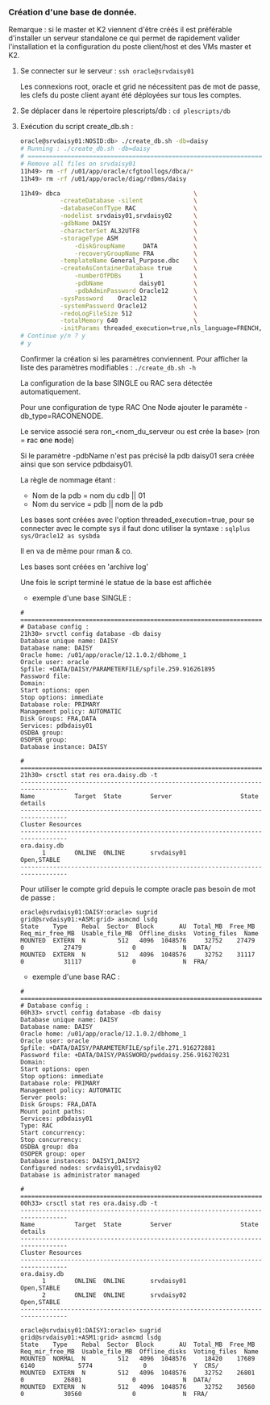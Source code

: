 ### Création d'une base de donnée.

Remarque : si le master et K2 viennent d'être créés il est préférable d'installer
un serveur standalone ce qui permet de rapidement valider l'installation et la
configuration du poste client/host et des VMs master et K2.

1. Se connecter sur le serveur : `ssh oracle@srvdaisy01`

	Les connexions root, oracle et grid ne nécessitent pas de mot de passe, les
	clefs du poste client ayant été déployées sur tous les comptes.

2. Se déplacer dans le répertoire plescripts/db : `cd plescripts/db`

3. Exécution du script create_db.sh :

	```bash
	oracle@srvdaisy01:NOSID:db> ./create_db.sh -db=daisy
	# Running : ./create_db.sh -db=daisy
	# ===============================================================================
	# Remove all files on srvdaisy01
	11h49> rm -rf /u01/app/oracle/cfgtoollogs/dbca/*
	11h49> rm -rf /u01/app/oracle/diag/rdbms/daisy

	11h49> dbca                                     \
			   -createDatabase -silent              \
			   -databaseConfType RAC                \
			   -nodelist srvdaisy01,srvdaisy02      \
			   -gdbName DAISY                       \
			   -characterSet AL32UTF8               \
			   -storageType ASM                     \
				   -diskGroupName     DATA          \
				   -recoveryGroupName FRA           \
			   -templateName General_Purpose.dbc    \
			   -createAsContainerDatabase true      \
				   -numberOfPDBs     1              \
				   -pdbName          daisy01        \
				   -pdbAdminPassword Oracle12       \
			   -sysPassword    Oracle12             \
			   -systemPassword Oracle12             \
			   -redoLogFileSize 512                 \
			   -totalMemory 640                     \
			   -initParams threaded_execution=true,nls_language=FRENCH,NLS_TERRITORY=FRANCE,shared_pool_size=256M
	# Continue y/n ? y
	# y
	```
	
	Confirmer la création si les paramètres conviennent. Pour afficher la liste
	des paramètres modifiables : `./create_db.sh -h`

	La configuration de la base SINGLE ou RAC sera détectée automatiquement. 
	
	Pour une configuration de type RAC One Node ajouter le paramète -db_type=RACONENODE.
	
	Le service associé sera ron_<nom_du_serveur ou est crée la base> (ron = **r**ac **o**ne **n**ode)

	Si le paramètre -pdbName n'est pas précisé la pdb daisy01 sera créée ainsi que
	son service pdbdaisy01.

	La règle de nommage étant :
	 * Nom de la pdb = nom du cdb || 01
	 * Nom du service = pdb || nom de la pdb

	Les bases sont créées avec l'option threaded_execution=true, pour se connecter
	avec le compte sys il faut donc utiliser la syntaxe : `sqlplus sys/Oracle12 as sysbda`

	Il en va de même pour rman & co.

	Les bases sont créées en 'archive log'

	Une fois le script terminé le statue de la base est affichée

	- exemple d'une base SINGLE :
	```
	# ==============================================================================
	# Database config :
	21h30> srvctl config database -db daisy
	Database unique name: DAISY
	Database name: DAISY
	Oracle home: /u01/app/oracle/12.1.0.2/dbhome_1
	Oracle user: oracle
	Spfile: +DATA/DAISY/PARAMETERFILE/spfile.259.916261895
	Password file:
	Domain:
	Start options: open
	Stop options: immediate
	Database role: PRIMARY
	Management policy: AUTOMATIC
	Disk Groups: FRA,DATA
	Services: pdbdaisy01
	OSDBA group:
	OSOPER group:
	Database instance: DAISY
	
	# ==============================================================================
	21h30> crsctl stat res ora.daisy.db -t
	--------------------------------------------------------------------------------
	Name           Target  State        Server                   State details
	--------------------------------------------------------------------------------
	Cluster Resources
	--------------------------------------------------------------------------------
	ora.daisy.db
	      1        ONLINE  ONLINE       srvdaisy01              Open,STABLE
	--------------------------------------------------------------------------------
	```

	Pour utiliser le compte grid depuis le compte oracle pas besoin de mot de passe :
	```
	oracle@srvdaisy01:DAISY:oracle> sugrid
	grid@srvdaisy01:+ASM:grid> asmcmd lsdg
	State    Type    Rebal  Sector  Block       AU  Total_MB  Free_MB  Req_mir_free_MB  Usable_file_MB  Offline_disks  Voting_files  Name
	MOUNTED  EXTERN  N         512   4096  1048576     32752    27479                0           27479              0             N  DATA/
	MOUNTED  EXTERN  N         512   4096  1048576     32752    31117                0           31117              0             N  FRA/
	````

	- exemple d'une base RAC :
	```
	# ==============================================================================
	# Database config :
	00h33> srvctl config database -db daisy
	Database unique name: DAISY
	Database name: DAISY
	Oracle home: /u01/app/oracle/12.1.0.2/dbhome_1
	Oracle user: oracle
	Spfile: +DATA/DAISY/PARAMETERFILE/spfile.271.916272881
	Password file: +DATA/DAISY/PASSWORD/pwddaisy.256.916270231
	Domain:
	Start options: open
	Stop options: immediate
	Database role: PRIMARY
	Management policy: AUTOMATIC
	Server pools:
	Disk Groups: FRA,DATA
	Mount point paths:
	Services: pdbdaisy01
	Type: RAC
	Start concurrency:
	Stop concurrency:
	OSDBA group: dba
	OSOPER group: oper
	Database instances: DAISY1,DAISY2
	Configured nodes: srvdaisy01,srvdaisy02
	Database is administrator managed
	
	# ==============================================================================
	00h33> crsctl stat res ora.daisy.db -t
	--------------------------------------------------------------------------------
	Name           Target  State        Server                   State details
	--------------------------------------------------------------------------------
	Cluster Resources
	--------------------------------------------------------------------------------
	ora.daisy.db
	      1        ONLINE  ONLINE       srvdaisy01              Open,STABLE
	      2        ONLINE  ONLINE       srvdaisy02              Open,STABLE
	--------------------------------------------------------------------------------
	```

	```
	oracle@srvdaisy01:DAISY1:oracle> sugrid
	grid@srvdaisy01:+ASM1:grid> asmcmd lsdg
	State    Type    Rebal  Sector  Block       AU  Total_MB  Free_MB  Req_mir_free_MB  Usable_file_MB  Offline_disks  Voting_files  Name
	MOUNTED  NORMAL  N         512   4096  1048576     18420    17689             6140            5774              0             Y  CRS/
	MOUNTED  EXTERN  N         512   4096  1048576     32752    26801                0           26801              0             N  DATA/
	MOUNTED  EXTERN  N         512   4096  1048576     32752    30560                0           30560              0             N  FRA/
	```
